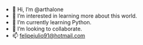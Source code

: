- 👋 Hi, I’m @arthalone
- 👀 I’m interested in learning more about this world.
- 🌱 I’m currently learning Python.
- 💞️ I’m looking to collaborate. 
- 📫 felipejulio91@hotmail.com

<!---
arthalone/arthalone is a ✨ special ✨ repository because its `README.md` (this file) appears on your GitHub profile.
You can click the Preview link to take a look at your changes.
--->
